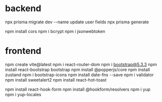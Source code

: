 # backend

npx prisma migrate dev --name update user fields
npx prisma generate

npm install cors
npm i bcrypt
npm i jsonwebtoken

# frontend

npm create vite@latest
npm i react-router-dom
npm i bootstrap@5.3.3
npm install react-bootstrap bootstrap
npm install @popperjs/core
npm install zustand
npm i bootstrap-icons
npm install date-fns --save
npm i validator
npm install sweetalert2
npm install react-hot-toast

npm install react-hook-form
npm install @hookform/resolvers
npm i yup
npm i yup-locales
